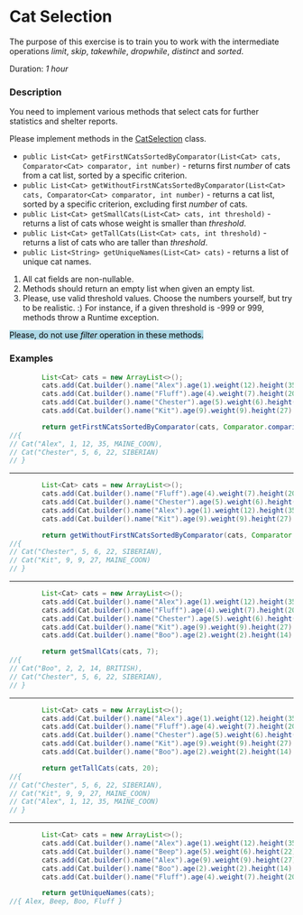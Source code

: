 # Cat Selection

The purpose of this exercise is to train you to work with the intermediate operations _limit_, _skip_, _takewhile_, _dropwhile_, _distinct_ and _sorted_.

Duration: _1 hour_

### Description
You need to implement various methods that select cats for further statistics and shelter reports.

Please implement methods in the [CatSelection](src/main/java/com/epam/autotasks/CatSelection.java) class.
- `public List<Cat> getFirstNCatsSortedByComparator(List<Cat> cats, Comparator<Cat> comparator, int number)` - returns first _number_ of cats from a cat list, sorted by a specific criterion.
- `public List<Cat> getWithoutFirstNCatsSortedByComparator(List<Cat> cats, Comparator<Cat> comparator, int number)` - returns a cat list, sorted by a specific criterion, excluding first _number_ of cats.
- `public List<Cat> getSmallCats(List<Cat> cats, int threshold)` - returns a list of cats whose weight is smaller than _threshold_.
- `public List<Cat> getTallCats(List<Cat> cats, int threshold)` - returns a list of cats who are taller than _threshold_.
- `public List<String> getUniqueNames(List<Cat> cats)` - returns a list of unique cat names.

1. All cat fields are non-nullable.
2. Methods should return an empty list when given an empty list.
3. Please, use valid threshold values. Choose the numbers  yourself, but try to be realistic. :) For instance, if a given threshold is -999 or 999, methods throw a Runtime exception.

<mark style="background-color: lightblue">Please, do not use _filter_ operation in these methods.</mark>

### Examples


```java
        List<Cat> cats = new ArrayList<>();
        cats.add(Cat.builder().name("Alex").age(1).weight(12).height(35).breed(Cat.Breed.MAINE_COON).build());
        cats.add(Cat.builder().name("Fluff").age(4).weight(7).height(20).breed(Cat.Breed.PERSIAN).build());
        cats.add(Cat.builder().name("Chester").age(5).weight(6).height(22).breed(Cat.Breed.SIBERIAN).build());
        cats.add(Cat.builder().name("Kit").age(9).weight(9).height(27).breed(Cat.Breed.MAINE_COON).build());

        return getFirstNCatsSortedByComparator(cats, Comparator.comparing(Cat::getName), 2);
//{
// Cat("Alex", 1, 12, 35, MAINE_COON),
// Cat("Chester", 5, 6, 22, SIBERIAN)
// }
```

---

```java
        List<Cat> cats = new ArrayList<>();
        cats.add(Cat.builder().name("Fluff").age(4).weight(7).height(20).breed(Cat.Breed.PERSIAN).build());
        cats.add(Cat.builder().name("Chester").age(5).weight(6).height(22).breed(Cat.Breed.SIBERIAN).build());
        cats.add(Cat.builder().name("Alex").age(1).weight(12).height(35).breed(Cat.Breed.MAINE_COON).build());
        cats.add(Cat.builder().name("Kit").age(9).weight(9).height(27).breed(Cat.Breed.MAINE_COON).build());

        return getWithoutFirstNCatsSortedByComparator(cats, Comparator.comparing(Cat::Age), 2);
//{
// Cat("Chester", 5, 6, 22, SIBERIAN),
// Cat("Kit", 9, 9, 27, MAINE_COON)
// }
```

---

```java
        List<Cat> cats = new ArrayList<>();
        cats.add(Cat.builder().name("Alex").age(1).weight(12).height(35).breed(Cat.Breed.MAINE_COON).build());
        cats.add(Cat.builder().name("Fluff").age(4).weight(7).height(20).breed(Cat.Breed.PERSIAN).build());
        cats.add(Cat.builder().name("Chester").age(5).weight(6).height(22).breed(Cat.Breed.SIBERIAN).build());
        cats.add(Cat.builder().name("Kit").age(9).weight(9).height(27).breed(Cat.Breed.MAINE_COON).build());
        cats.add(Cat.builder().name("Boo").age(2).weight(2).height(14).breed(Cat.Breed.BRITISH).build());

        return getSmallCats(cats, 7);
//{
// Cat("Boo", 2, 2, 14, BRITISH),
// Cat("Chester", 5, 6, 22, SIBERIAN),
// }
```

---

```java
        List<Cat> cats = new ArrayList<>();
        cats.add(Cat.builder().name("Alex").age(1).weight(12).height(35).breed(Cat.Breed.MAINE_COON).build());
        cats.add(Cat.builder().name("Fluff").age(4).weight(7).height(20).breed(Cat.Breed.PERSIAN).build());
        cats.add(Cat.builder().name("Chester").age(5).weight(6).height(22).breed(Cat.Breed.SIBERIAN).build());
        cats.add(Cat.builder().name("Kit").age(9).weight(9).height(27).breed(Cat.Breed.MAINE_COON).build());
        cats.add(Cat.builder().name("Boo").age(2).weight(2).height(14).breed(Cat.Breed.BRITISH).build());

        return getTallCats(cats, 20);
//{
// Cat("Chester", 5, 6, 22, SIBERIAN),
// Cat("Kit", 9, 9, 27, MAINE_COON)
// Cat("Alex", 1, 12, 35, MAINE_COON)
// }
```

---

```java
        List<Cat> cats = new ArrayList<>();
        cats.add(Cat.builder().name("Alex").age(1).weight(12).height(35).breed(Cat.Breed.MAINE_COON).build());
        cats.add(Cat.builder().name("Beep").age(5).weight(6).height(22).breed(Cat.Breed.SIBERIAN).build());
        cats.add(Cat.builder().name("Alex").age(9).weight(9).height(27).breed(Cat.Breed.MAINE_COON).build());
        cats.add(Cat.builder().name("Boo").age(2).weight(2).height(14).breed(Cat.Breed.MUNCHKIN).build());
        cats.add(Cat.builder().name("Fluff").age(4).weight(7).height(20).breed(Cat.Breed.PERSIAN).build());

        return getUniqueNames(cats);
//{ Alex, Beep, Boo, Fluff }
```
